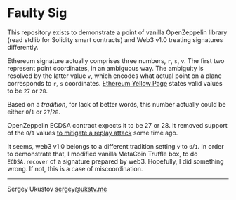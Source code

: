 # Faulty Sig

This repository exists to demonstrate a point of vanilla OpenZeppelin library (read stdlib for Solidity smart contracts)
and Web3 v1.0 treating signatures differently.

Ethereum signature actually comprises three numbers, `r`, `s`, `v`. The first two represent point coordinates,
in an ambiguous way. The ambiguity is resolved by the latter value `v`, which encodes what actual point on a plane
corresponds to `r`, `s` coordinates.
[Ethereum Yellow Page](https://ethereum.github.io/yellowpaper/paper.pdf) states valid values to be `27` or `28`.

Based on a _tradition_, for lack of better words, this number actually could be either `0`/`1` or `27`/`28`.

OpenZeppelin ECDSA contract expects it to be 27 or 28. It removed support of the `0`/`1` values
[to mitigate a replay attack](https://github.com/OpenZeppelin/openzeppelin-solidity/pull/1622) some time ago.

It seems, web3 v1.0 belongs to a different tradition setting `v` to `0`/`1`. In order to demonstrate that, I modified
vanilla MetaCoin Truffle box, to do `ECDSA.recover` of a signature prepared by web3. Hopefully, I did something wrong.
If not, this is a case of miscoordination.

---
Sergey Ukustov <sergey@ukstv.me>

